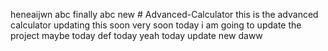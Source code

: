 heneaijwn
abc finally abc new # Advanced-Calculator
this is the advanced calculator
updating this soon
very soon
today i am going to update the project
maybe today
def today
yeah
today
update
new
daww
